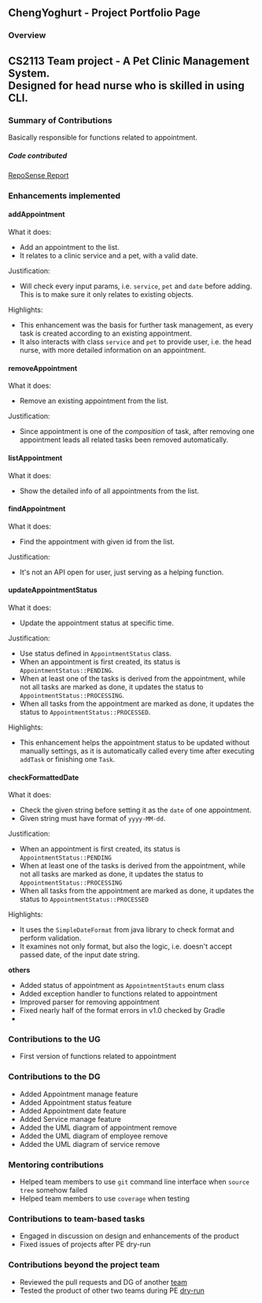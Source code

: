 ## ChengYoghurt - Project Portfolio Page

### Overview
CS2113 Team project - A Pet Clinic Management System.  
Designed for head nurse who is skilled in using CLI.
---

### Summary of Contributions
Basically responsible for functions related to appointment.

##### Code contributed  

[RepoSense Report](https://nus-cs2113-ay2223s1.github.io/tp-dashboard/?search=&sort=groupTitle&sortWithin=title&timeframe=commit&mergegroup=&groupSelect=groupByRepos&breakdown=true&checkedFileTypes=docs~functional-code~test-code~other&since=2022-09-16&tabOpen=true&tabType=authorship&tabAuthor=ChengYoghurt&tabRepo=AY2223S1-CS2113-F11-2%2Ftp%5Bmaster%5D&authorshipIsMergeGroup=false&authorshipFileTypes=docs~functional-code~test-code&authorshipIsBinaryFileTypeChecked=false&authorshipIsIgnoredFilesChecked=false)  


### Enhancements implemented

#### addAppointment
What it does:
- Add an appointment to the list.
- It relates to a clinic service and a pet, with a valid date.

Justification:
- Will check every input params, i.e. `service`, `pet` and `date` before adding. This is to make sure it only relates to existing objects.

Highlights:
- This enhancement was the basis for further task management, as every task is created according to an existing appointment.
- It also interacts with class `service` and `pet` to provide user, i.e. the head nurse, with more detailed information on an appointment. 

#### removeAppointment
What it does:
- Remove an existing appointment from the list.

Justification:
- Since appointment is one of the *composition* of task, after removing one appointment leads all related tasks been removed automatically.

#### listAppointment
What it does:
- Show the detailed info of all appointments from the list.

#### findAppointment
What it does:
- Find the appointment with given id from the list.

Justification:
- It's not an API open for user, just serving as a helping function.

#### updateAppointmentStatus
What it does:
- Update the appointment status at specific time. 

Justification:
- Use status defined in `AppointmentStatus` class.
- When an appointment is first created, its status is `AppointmentStatus::PENDING`.
- When at least one of the tasks is derived from the appointment, while not all tasks are marked as done, it updates the status to `AppointmentStatus::PROCESSING`.
- When all tasks from the appointment are marked as done, it updates the status to `AppointmentStatus::PROCESSED`.

Highlights:
- This enhancement helps the appointment status to be updated without manually settings, as it is automatically called every time after executing `addTask` or finishing one `Task`.

#### checkFormattedDate
What it does:
- Check the given string before setting it as the `date` of one appointment.
- Given string must have format of `yyyy-MM-dd`.

Justification:
- When an appointment is first created, its status is `AppointmentStatus::PENDING`
- When at least one of the tasks is derived from the appointment, while not all tasks are marked as done, it updates the status to `AppointmentStatus::PROCESSING`
- When all tasks from the appointment are marked as done, it updates the status to `AppointmentStatus::PROCESSED`

Highlights:
- It uses the `SimpleDateFormat` from java library to check format and perform validation.
- It examines not only format, but also the logic, i.e. doesn't accept passed date, of the input date string.

**others**
- Added status of appointment as `AppointmentStauts` enum class
- Added exception handler to functions related to appointment
- Improved parser for removing appointment
- Fixed nearly half of the format errors in v1.0 checked by Gradle
- 
### Contributions to the UG
- First version of functions related to appointment

### Contributions to the DG
- Added Appointment manage feature
- Added Appointment status feature
- Added Appointment date feature
- Added Service manage feature
- Added the UML diagram of appointment remove
- Added the UML diagram of employee remove
- Added the UML diagram of service remove

### Mentoring contributions

- Helped team members to use `git` command line interface when `source tree` somehow failed
- Helped team members to use `coverage` when testing

### Contributions to team-based tasks

- Engaged in discussion on design and enhancements of the product
- Fixed issues of projects after PE dry-run

### Contributions beyond the project team
- Reviewed the pull requests and DG of another [team](https://github.com/nus-cs2113-AY2223S1/tp/pull/3)
- Tested the product of other two teams during PE [dry-run](https://github.com/ChengYoghurt/ped/tree/main/files)